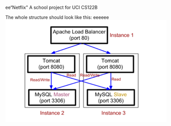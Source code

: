 ee“Netflix"
A school project for UCI CS122B

The whole structure should look like this:
eeeeee
![image](https://github.com/cxk123/-Netflix-CS122B/blob/master/images/struture.PNG)
